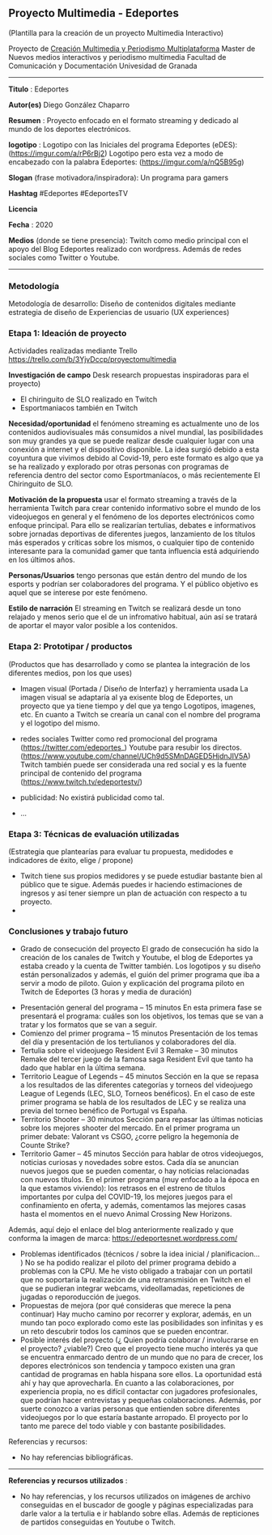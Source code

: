 ## Proyecto Multimedia - Edeportes

(Plantilla para la creación de un proyecto Multimedia Interactivo)

Proyecto de [Creación Multimedia y Periodismo Multiplataforma](https://github.com/mgea/PeriodismoMultimedia)
Master de Nuevos medios interactivos y periodismo multimedia
Facultad de Comunicación y Documentación
Univesidad de Granada  

----

**Titulo** : Edeportes

**Autor(es)** Diego González Chaparro

**Resumen** : Proyecto enfocado en el formato streaming y dedicado al mundo de los deportes electrónicos.

**logotipo** :  Logotipo con las Iniciales del programa Edeportes (eDES): (https://imgur.com/a/rP6rBj2) 
                Logotipo pero esta vez a modo de encabezado con la palabra Edeportes: (https://imgur.com/a/nQ5B95g)

**Slogan** (frase motivadora/inspiradora): Un programa para gamers

**Hashtag**  #Edeportes #EdeportesTV

**Licencia**

**Fecha** : 2020

**Medios** (donde se tiene presencia): Twitch como medio principal con el apoyo del Blog Edeportes realizado con wordpress. Además de redes sociales como Twitter o Youtube.




--- 

### Metodología

Metodología de desarrollo: Diseño de contenidos digitales mediante estrategia de diseño de Experiencias de usuario (UX experiences) 

### Etapa 1: Ideación de proyecto 

Actividades realizadas mediante Trello https://trello.com/b/3YjvDccp/proyectomultimedia

**Investigación de campo**   Desk research propuestas inspiradoras para el proyecto) 

* El chiringuito de SLO realizado en Twitch
* Esportmaniacos también en Twitch


**Necesidad/oportunidad** el fenómeno streaming es actualmente uno de los contenidos audiovisuales más consumidos a nivel mundial, las posibilidades son muy grandes ya que se puede realizar desde cualquier lugar con una conexión a internet y el dispositivo disponible. La idea surgió debido a esta coyuntura que vivimos debido al Covid-19, pero este formato es algo que ya se ha realizado y explorado por otras personas con programas de referencia dentro del sector como Esportmaníacos, o más recientemente El Chiringuito de SLO.

**Motivación de la propuesta** usar el formato streaming a través de la herramienta Twitch para crear contenido informativo sobre el mundo de los videojuegos en general y el fenómeno de los deportes electrónicos como enfoque principal. Para ello se realizarían tertulias, debates e informativos sobre jornadas deportivas de diferentes juegos, lanzamiento de los títulos más esperados y críticas sobre los mismos, o cualquier tipo de contenido interesante para la comunidad gamer que tanta influencia está adquiriendo en los últimos años.

**Personas/Usuarios**  tengo personas que están dentro del mundo de los esports y podrían ser colaboradores del programa. Y el público objetivo es aquel que se interese por este fenómeno.

**Estilo de narración**  El streaming en Twitch se realizará desde un tono relajado y menos serio que el de un infromativo habitual, aún así se tratará de aportar el mayor valor posible a los contenidos.



### Etapa 2: Prototipar / productos 

(Productos que has desarrollado y como se plantea la integración de los diferentes medios, pon los que uses) 

* Imagen visual (Portada / Diseño de Interfaz) y herramienta usada 
La imagen visual se adaptaría al ya exisente blog de Edeportes, un proyecto que ya tiene tiempo y del que ya tengo Logotipos, imagenes, etc. En cuanto a Twitch se crearía un canal con el nombre del programa y el logotipo del mismo.

* redes sociales Twitter como red promocional del programa (https://twitter.com/edeportes_)
                 Youtube para resubir los directos. (https://www.youtube.com/channel/UCh9d5SMnDAGED5HjdnJIV5A)
                 Twitch también puede ser considerada una red social y es la fuente principal de contenido del programa         (https://www.twitch.tv/edeportestv/)

* publicidad:
No existirá publicidad como tal.

* ...

### Etapa 3: Técnicas de evaluación utilizadas

(Estrategia que plantearías para evaluar tu propuesta, medidodes e indicadores de éxito, elige / propone) 

* Twitch tiene sus propios medidores y se puede estudiar bastante bien al público que te sigue. Además puedes ir haciendo estimaciones de ingresos y así tener siempre un plan de actuación con respecto a tu proyecto.
* 





### Conclusiones y trabajo futuro


* Grado de consecución del proyecto 
El grado de consecución ha sido la creación de los canales de Twitch y Youtube, el blog de Edeportes ya estaba creado y la cuenta de Twitter también. Los logotipos y su diseño están personalizados y además, el guión del primer programa que iba a servir a modo de piloto.
Guion y explicación del programa piloto en Twitch de Edeportes (3 horas y media de duración)
-	Presentación general del programa – 15 minutos
En esta primera fase se presentará el programa: cuáles son los objetivos, los temas que se van a tratar y los formatos que se van a seguir.
-	Comienzo del primer programa – 15 minutos
Presentación de los temas del día y presentación de los tertulianos y colaboradores del día.
-	Tertulia sobre el videojuego Resident Evil 3 Remake – 30 minutos
Remake del tercer juego de la famosa saga Resident Evil que tanto ha dado que hablar en la última semana.
-	Territorio League of Legends – 45 minutos
Sección en la que se repasa a los resultados de las diferentes categorías y torneos del videojuego League of Legends (LEC, SLO, Torneos benéficos). En el caso de este primer programa se habla de los resultados de LEC y se realiza una previa del torneo benéfico de Portugal vs España.
-	Territorio Shooter – 30 minutos
Sección para repasar las últimas noticias sobre los mejores shooter del mercado. En el primer programa un primer debate: Valorant vs CSGO, ¿corre peligro la hegemonía de Counte Strike?
-	Territorio Gamer – 45 minutos
Sección para hablar de otros videojuegos, noticias curiosas y novedades sobre estos. Cada día se anuncian nuevos juegos que se pueden comentar, o hay noticias relacionadas con nuevos títulos. En el primer programa (muy enfocado a la época en la que estamos viviendo): los retrasos en el estreno de títulos importantes por culpa del COVID-19, los mejores juegos para el confinamiento en oferta, y además, comentamos las mejores casas hasta el momentos en el nuevo Animal Crossing New Horizons.

Además, aquí dejo el enlace del blog anteriormente realizado y que conforma la imagen de marca: https://edeportesnet.wordpress.com/ 

* Problemas identificados  (técnicos / sobre la idea inicial / planificacion… ) 
No se ha podido realizar el piloto del primer programa debido a problemas con la CPU. Me he visto obligado a trabajar con un portatil que no soportaría la realización de una retransmisión en Twitch en el que se pudieran integrar webcams, videollamadas, repeticiones de jugadas o reporoducción de juegos.
* Propuestas de mejora (por qué consideras que merece la pena continuar)
Hay mucho camino por recorrer y explorar, además, en un mundo tan poco explorado como este las posibilidades son infinitas y es un reto descubrir todos los caminos que se pueden encontrar.
* Posible interés del proyecto (¿ Quien podría  colaborar / involucrarse en el proyecto? ¿viable?)
Creo que el proyecto tiene mucho interés ya que se encuentra enmarcado dentro de un mundo que no para de crecer, los depores electrónicos son tendencia y tampoco existen una gran cantidad de programas en habla hispana sore ellos. La oportunidad está ahí y hay que aprovecharla. En cuanto a las colaboraciones, por experiencia propia, no es difícil contactar con jugadores profesionales, que podrían hacer entrevistas y pequeñas colaboraciones. Además, por suerte conozco a varias personas que entienden sobre diferentes videojuegos por lo que estaría bastante arropado. El proyecto por lo tanto me parece del todo viable y con bastante posibilidades.


Referencias y recursos: 

* No hay referencias bibliográficas.






----

**Referencias y recursos utilizados** :

* No hay referencias, y los recursos utilizados on imágenes de archivo conseguidas en el buscador de google y páginas especializadas para darle valor a la tertulia e ir hablando sobre ellas. Además de repticiones de partidos conseguidas en Youtube o Twitch.











